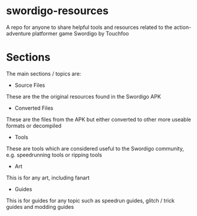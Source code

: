 # swordigo-resources
A repo for anyone to share helpful tools and resources related to the action-adventure platformer game Swordigo by Touchfoo

# Sections

The main sections / topics are:

- Source Files

These are the the original resources found in the Swordigo APK

- Converted Files

These are the files from the APK but either converted to other more useable formats or decompiled

- Tools

These are tools which are considered useful to the Swordigo community, e.g. speedrunning tools or ripping tools

- Art

This is for any art, including fanart

- Guides

This is for guides for any topic such as speedrun guides, glitch / trick guides and modding guides
